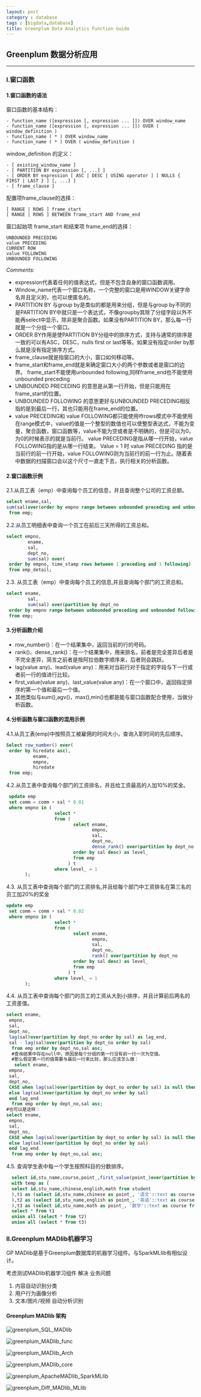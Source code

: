 ```yaml
---
layout: post
category : database
tags : [bigdata,database]
title: Greenplum Data Analytics Function Guide
---
```


## Greenplum 数据分析应用
-------------------------------------------------------

### I.窗口函数

#### 1.窗口函数的语法

窗口函数的基本结构：

    - function_name ([expression [, expression ... ]]) OVER window_name
    - function_name ([expression [, expression ... ]]) OVER ( window_definition )
    - function_name ( * ) OVER window_name
    - function_name ( * ) OVER ( window_definition )

window_definition 的定义： 

    - [ existing_window_name ]
    - [ PARTITION BY expression [, ...] ]
    - [ ORDER BY expression [ ASC | DESC | USING operator ] [ NULLS { FIRST | LAST } ] [, ...] ]
    - [ frame_clause ]

配置项frame_clause的选择： 

    [ RANGE | ROWS ] frame_start
    [ RANGE | ROWS ] BETWEEN frame_start AND frame_end

窗口起始项 frame_start 和结束项 frame_end的选择：

    UNBOUNDED PRECEDING  
    value PRECEDING
    CURRENT ROW
    value FOLLOWING
    UNBOUNDED FOLLOWING


_Comments:_

- expression代表着任何的值表达式，但是不包含自身的窗口函数调用。
- Window_name代表一个窗口名称，一个完整的窗口是用WINDOW关键字命名并且定义的，也可以使匿名的。
- PARTITION BY 与group by是类似的都是用来分组，但是与group by不同的是PARTITION BY中就只是一个表达式，不像groupby其除了分组字段以外不能再select中显示，除非是聚合函数。如果没有PARTITION BY，那么每一行就是一个分组一个窗口。
- ORDER BY作用是使PARTITION BY分组中的排序方式，支持与通常的排序是一致的可以有ASC，DESC，nulls first or last等等。如果没有指定order by那么就是没有指定排序方式。
- frame_clause就是指窗口的大小，窗口如何移动等。
- frame_start和frame_end就是来确定窗口大小的两个参数或者是窗口的边界。
    frame_start不能使用unbounded following,同样frame_end也不能使用unbounded preceding
- UNBOUNDED PRECEDING 的意思是从第一行开始，但是只能用在frame_start的位置。
- UNBOUNDED FOLLOWING 的意思更好与UNBOUNDED PRECEDING相反指的是到最后一行，其也只能用在frame_end的位置。
- value PRECEDING和 value FOLLOWING都只能使用咋rows模式中不能使用在range模式中，value的值是一个整型的数值也可以使整型表达式，不能为变量，聚合函数，窗口函数等，value不能为空或者是不明确的，但是可以为0，为0的时候表示的就是当前行。
value PRECEDING是指从哪一行开始，value FOLLOWING指的是从哪一行结束。
Value = 1 时 value PRECEDING 指的是当前行的前一行开始，value FOLLOWING则为当前行的前一行为止。随着表中数据的扫描窗口会以这个尺寸一直走下去，执行相关的分析函数。


#### 2.窗口函数示例

2.1.从员工表（emp）中查询每个员工的信息，并且查询整个公司的工资总额。

```SQL
select ename,sal,
sum(sal)over(order by empno range between unbounded preceding and unbounded following)
 from emp;
```

2.2.从员工明细表中查询一个员工在前后三天所得的工资总和。

```SQL
select empno,
        ename,
        sal,
        dept_no,
        sum(sal) over(
 order by empno, time_stamp rows between 1 preceding and 1 following)
 from emp_detail;
```

2.3. 从员工表（emp）中查询每个员工的信息,并且查询每个部门的工资总和。

```SQL
select ename,
        sal,
        sum(sal) over(partition by dept_no
 order by empno range between unbounded preceding and unbounded following)
 from emp;
```

#### 3.分析函数介绍

- row_number()：在一个结果集中，返回当前的行的号码。
- rank()、dense_rank()：在一个结果集中，用来排名，前者是完全差异后者是不完全差异，简言之前者是按阿拉伯数字顺序来，后者则会跳跃。
- lag(value any)、lead(value any)：用来对当前行对于指定的字段与下一行或者前一行的值进行比较。
- first_value(value any)、last_value(value any)：在一个窗口中，返回指定排序的第一个值和最后一个值。
- 其他类似与sum(),agv()，max(),min()也都是能与窗口函数配合使用，当做分析函数。


#### 4.分析函数与窗口函数的混用示例

4.1.从员工表(emp)中按照员工被雇佣的时间大小，查询入职时间的先后顺序。

```SQL
Select row_number() over(
 order by hiredate asc),
          ename,
          empno,
          hiredate
 from emp;
```

4.2.从员工表中查询每个部门的工资排名，并且给工资最高的人加10%的奖金。

```SQL
 update emp
 set comm = comm + sal * 0.01
 where empno in (
                  select *
                  from (
                         select ename,
                                empno,
                                sal,
                                dept_no,
                                dense_rank() over(partition by dept_no
                         order by sal desc) as level_
                         from emp
                       ) t
                  where level_ = 1
       );
```

4.3. 从员工表中查询每个部门的工资排名,并且给每个部门中工资排名在第三名的员工加20%的奖金

```SQL
update emp
 set comm = comm + sal * 0.02
 where empno in (
                  select *
                  from (
                         select ename,
                                empno,
                                sal,
                                dept_no,
                                rank() over(partition by dept_no
                         order by sal desc) as level_
                         from emp
                       ) t
                  where level_ = 1
       );
```

4.4. 从员工表中查询每个部门的员工的工资从大到小排序，并且计算前后两名的工资差值。

```SQL
select ename,
 empno,
 sal,
 dept_no,
 lag(sal)over(partition by dept_no order by sal) as lag_end,
 sal - lag(sal)over(partition by dept_no order by sal)
  from emp order by dept_no,sal asc;
  #查询结果中存在null中，原因是每个分组的第一行没有前一行一次为空值。
  #那么假定第一行的值需要与最后一行来比较，那么应该怎么做：
   select ename,
 empno,
 sal,
 dept_no,
 CASE when lag(sal)over(partition by dept_no order by sal) is null then max(sal)OVER(partition by dept_no order by sal desc)
 else lag(sal)over(partition by dept_no order by sal)
 end lag_end
  from emp order by dept_no,sal asc;
#也可以是这样：
select ename,
 empno,
 sal,
 dept_no,
 CASE when lag(sal)over(partition by dept_no order by sal) is null then first_value(sal)OVER(partition by dept_no order by sal desc)
 else lag(sal)over(partition by dept_no order by sal)
 end lag_end
  from emp order by dept_no,sal asc;
```

4.5. 查询学生表中每一个学生按照科目的分数排序。

```SQL
  select id,stu_name,course,point_,first_value(point_)over(partition by id order by point_ desc ) from (
  with temp as (
  select id,stu_name,chinese,english,math from student
  ),t1 as (select id,stu_name,chinese as point_, '语文'::text as course from temp
  ),t2 as (select id,stu_name,english as point_, '英语'::text as course from temp
  ),t3 as (select id,stu_name,math as point_, '数学'::text as course from temp)
  select * from t1 
  union all (select * from t2)
  union all (select * from t3)
```

### II.Greenplum MADlib机器学习

GP MADlib是基于Greenplum数据库的机器学习组件。与SparkMLlib有相似设计。

考虑测试MADlib机器学习组件 解决 业务问题

1. 内容自动识别分类
2. 用户行为画像分析
3. 文本/图片/视频 自动分析识别 

#### Greenplum MADlib 架构

![greenplum_SQL_MADlib](_includes/greenplum_SQL_MADlib.png)

![greenplum_MADlib_func](_includes/greenplum_MADlib_func.png)

![greenplum_MADlib_Arch](_includes/greenplum_MADlib_Arch.png)

![greenplum_MADlib_core](_includes/greenplum_MADlib_core.png)

![greenplum_ApacheMADlib_SparkMLlib](_includes/greenplum_ApacheMADlib_SparkMLlib.png)

![greenplum_Diff_MADlib_MLlib](_includes/greenplum_Diff_MADlib_MLlib.png)
